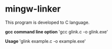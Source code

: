 # mingw-linker

This program is developed to C language.

<strong> gcc command line option </strong> 
'gcc glink.c -o glink.exe'

<strong> Usage </strong>
'glink example.c -o example.exe'
